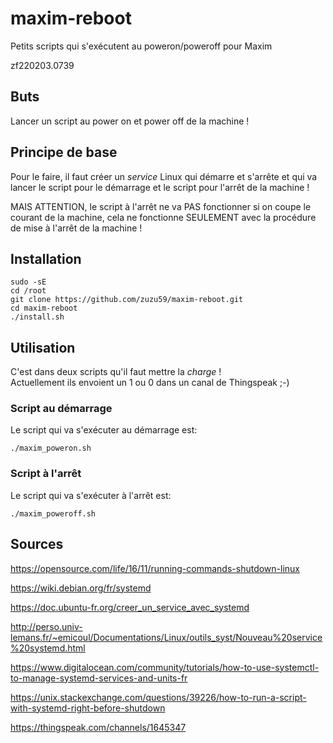 # maxim-reboot
Petits scripts qui s'exécutent au poweron/poweroff pour Maxim

zf220203.0739

## Buts
Lancer un script au power on et power off de la machine !


## Principe de base
Pour le faire, il faut créer un *service* Linux qui démarre et s'arrête et qui va lancer le script pour le démarrage et le script pour l'arrêt de la machine !

MAIS ATTENTION, le script à l'arrêt ne va PAS fonctionner si on coupe le courant de la machine, cela ne fonctionne SEULEMENT avec la procédure de mise à l'arrêt de la machine !


## Installation
```
sudo -sE
cd /root
git clone https://github.com/zuzu59/maxim-reboot.git
cd maxim-reboot
./install.sh
```


## Utilisation
C'est dans deux scripts qu'il faut mettre la *charge* !<br>
Actuellement ils envoient un 1 ou 0 dans un canal de Thingspeak ;-)


### Script au démarrage
Le script qui va s'exécuter au démarrage est:
```
./maxim_poweron.sh
```


### Script à l'arrêt
Le script qui va s'exécuter à l'arrêt est:
```
./maxim_poweroff.sh
```


## Sources

https://opensource.com/life/16/11/running-commands-shutdown-linux

https://wiki.debian.org/fr/systemd

https://doc.ubuntu-fr.org/creer_un_service_avec_systemd

http://perso.univ-lemans.fr/~emicoul/Documentations/Linux/outils_syst/Nouveau%20service%20systemd.html

https://www.digitalocean.com/community/tutorials/how-to-use-systemctl-to-manage-systemd-services-and-units-fr

https://unix.stackexchange.com/questions/39226/how-to-run-a-script-with-systemd-right-before-shutdown

https://thingspeak.com/channels/1645347


